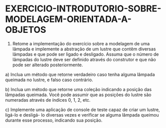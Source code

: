 # EXERCICIO-INTRODUTORIO-SOBRE-MODELAGEM-ORIENTADA-A-OBJETOS

1) Retome a implementação do exercício sobre a modelagem de uma lâmpada e implemente a
abstração de um lustre que contêm diversas lâmpadas e que pode ser ligado e desligado.
Assuma que o número de lâmpadas do lustre deve ser definido através do construtor e que não
pode ser alterado posteriormente.

a) Inclua um método que retorne verdadeiro caso tenha alguma lâmpada queimada no
lustre, e falso caso contrário.

b) Inclua um método que retorne uma coleção indicando a posição das lâmpadas
queimada. Você pode assumir que as posições do lustre são numeradas através de
índices 0, 1, 2, etc.

c) Implemente uma aplicação de console de teste capaz de criar um lustre, ligá-lo e desligá-
lo diversas vezes e verificar se alguma lâmpada queimou durante esse processo,
indicando sua posição.
